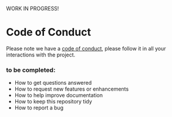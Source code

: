 
WORK IN PROGRESS!

<!--- This file should be revised and once we feel we are ready to get some other volunteers on board.
 
### Coordinator's message
Thank you very much for considering to contribute to this project. 

## Table of Contents
1. [About the Project](#about-the-project)
1. [Project Status](#project-status)
1. [Getting Started](#getting-started)
1. [Best Practices](#best-practices)
1. [Code of Conduct](#code-of-conduct)

# About the Project

Parts from README.md

## Project Status

Just started! We are compiling the program for the workshop and expanding our network.

# Getting Started

* If you want to get a quick overview of what is happening check this project board.

* If you have comments about the existing notebooks, please discuss them via issues.

# Best Practices

-->

# Code of Conduct
Please note we have a [code of conduct](./code_of_conduct.md), please follow it in all your interactions with the project.


### to be completed:
* How to get questions answered
* How to request new features or enhancements
* How to help improve documentation
* How to keep this repository tidy
* How to report a bug

